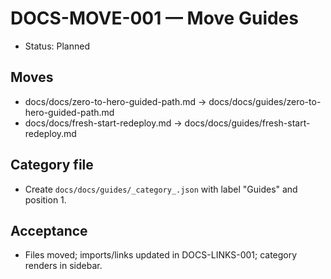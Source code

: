 # DOCS-MOVE-001 — Move Guides

- Status: Planned

## Moves

- docs/docs/zero-to-hero-guided-path.md → docs/docs/guides/zero-to-hero-guided-path.md
- docs/docs/fresh-start-redeploy.md → docs/docs/guides/fresh-start-redeploy.md

## Category file

- Create `docs/docs/guides/_category_.json` with label "Guides" and position 1.

## Acceptance

- Files moved; imports/links updated in DOCS-LINKS-001; category renders in sidebar.
